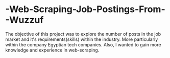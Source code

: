 # -Web-Scraping-Job-Postings-From--Wuzzuf
The objective of this project was to explore the number of posts in the job market and it's requirements(skills) within the industry. More particularly within the company Egyptian tech companies. Also, I wanted to gain more knowledge and experience in web-scraping.
